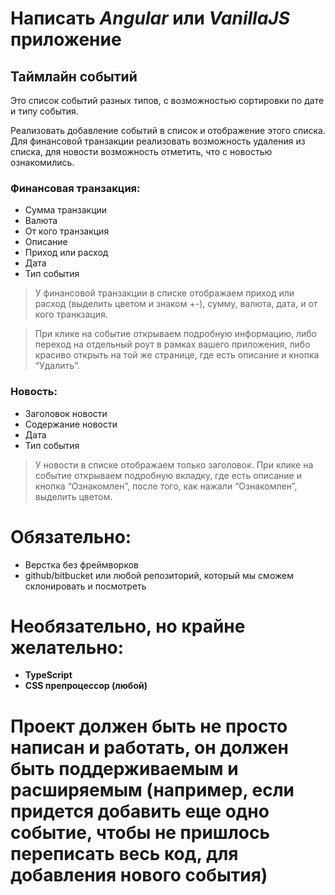 # Написать *Angular* или *VanillaJS* приложение

## Таймлайн событий

Это список событий разных типов, с возможностью сортировки по дате и типу события.

Реализовать добавление событий в список и отображение этого списка. Для финансовой транзакции реализовать возможность удаления из списка, для новости возможность отметить, что с новостью ознакомились.

### Финансовая транзакция:
- Сумма транзакции
- Валюта
- От кого транзакция
- Описание
- Приход или расход
- Дата
- Тип события

> У финансовой транзакции в списке отображаем приход или расход (выделить цветом и знаком +-), сумму, валюта, дата, и от кого транкзация.

> При клике на событие открываем подробную информацию, либо переход на отдельный роут в рамках вашего приложения, либо красиво открыть на той же странице, где есть описание и кнопка “Удалить”.

### Новость:
- Заголовок новости
- Содержание новости
- Дата
- Тип события

> У новости в списке отображаем только заголовок.
> При клике на событие открываем подробную вкладку, где есть описание и кнопка “Ознакомлен”, после того, как нажали “Ознакомлен”, выделить цветом.


# Обязательно:
- Верстка без фреймворков
- github/bitbucket или любой репозиторий, который мы сможем склонировать и посмотреть

# Необязательно, но крайне желательно:
- **TypeScript**
- **CSS препроцессор (любой)**

# Проект должен быть не просто написан и работать, он должен быть поддерживаемым и расширяемым (например, если придется добавить еще одно событие, чтобы не пришлось переписать весь код, для добавления нового события)
